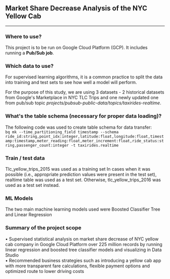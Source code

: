 ## Market Share Decrease Analysis of the NYC Yellow Cab

---
### Where to use?
This project is to be run on Google Cloud Platform (GCP). It includes running a **Pub/Sub job**.

### Which data to use?
For supervised learning algorithms, it is a common practice to split the data into training and test sets to see how well a model will perform.

For the purpose of this study, we are using 3 datasets - 2 historical datasets from Google's Marketplace in NYC TLC Trips and one newly updated one from pub/sub topic *projects/pubsub-public-data/topics/taxirides-realtime*. 

### What's the table schema (necessary for proper data loading)? 
The following code was used to create table schema for data transfer: <br /> 
`bq mk --time_partitioning_field timestamp --schema ride_id:string,point_idx:integer,latitude:float,longitude:float,timestamp:timestamp,meter_reading:float,meter_increment:float,ride_status:string,passenger_count:integer -t taxirides.realtime`

### Train / test data
Tlc_yellow_trips_2015 was used as a training set
In cases when it was possible (i.e., appropriate prediction values were present in the test set), realtime table was used as a test set. Otherwise, tlc_yellow_trips_2016 was used as a test set instead.

### ML Models
The two main machine learning models used were Boosted Classifier Tree and Linear Regression 

### Summary of the project scope
• Supervised statistical analysis on market share decrease of NYC yellow cab company in Google Cloud Platform over 225 million records by running linear regression and boosted tree classifier models and visualizing in Data Studio <br />
• Recommended business strategies such as introducing a yellow cab app with more transparent fare calculations, flexible payment options and optimized route to lower driving costs
